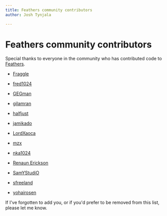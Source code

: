 ```yaml
---
title: Feathers community contributors  
author: Josh Tynjala

---
```

# Feathers community contributors

Special thanks to everyone in the community who has contributed code to [Feathers](http://feathersui.com/).

-   [Fraggle](https://github.com/Fraggle)

-   [fred1024](https://github.com/fred1024)

-   [GEGman](https://github.com/GEGman)

-   [gilamran](https://github.com/gilamran)

-   [halfjust](https://github.com/halfjust)

-   [jamikado](https://github.com/jamikado)

-   [LordXaoca](https://github.com/LordXaoca)

-   [mzx](https://github.com/mzx)

-   [nka1024](https://github.com/nka1024)

-   [Renaun Erickson](https://github.com/renaun)

-   [SamYStudiO](https://github.com/SamYStudiO)

-   [sfreeland](https://github.com/sfreeland)

-   [yohairosen](https://github.com/yohairosen)

If I've forgotten to add you, or if you'd prefer to be removed from this list, please let me know.


